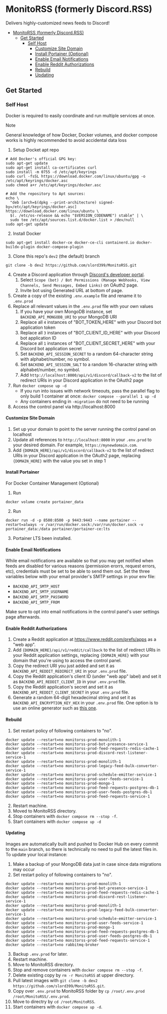 # MonitoRSS (formerly Discord.RSS)

Delivers highly-customized news feeds to Discord!

- [MonitoRSS (formerly Discord.RSS)](#monitorss-formerly-discordrss)
  - [Get Started](#get-started)
    - [Self Host](#self-host)
      - [Customize Site Domain](#customize-site-domain)
      - [Install Portainer (Optional)](#install-portainer)
      - [Enable Email Notifications](#enable-email-notifications)
      - [Enable Reddit Authorizations](#enable-reddit-authorizations)
      - [Rebuild](#rebuild)
      - [Updating](#updating)
  


## Get Started
### Self Host

Docker is required to easily coordinate and run multiple services at once.

> [!NOTE]  
>  General knowledge of how Docker, Docker volumes, and docker compose works is highly recommended to avoid accidental data loss

1. Setup Docket apt repo
```
# Add Docker's official GPG key:
sudo apt-get update
sudo apt-get install ca-certificates curl
sudo install -m 0755 -d /etc/apt/keyrings
sudo curl -fsSL https://download.docker.com/linux/ubuntu/gpg -o /etc/apt/keyrings/docker.asc
sudo chmod a+r /etc/apt/keyrings/docker.asc

# Add the repository to Apt sources:
echo \
  "deb [arch=$(dpkg --print-architecture) signed-by=/etc/apt/keyrings/docker.asc] https://download.docker.com/linux/ubuntu \
  $(. /etc/os-release && echo "$VERSION_CODENAME") stable" | \
  sudo tee /etc/apt/sources.list.d/docker.list > /dev/null
sudo apt-get update
```
2. Install Docker
```
sudo apt-get install docker-ce docker-ce-cli containerd.io docker-buildx-plugin docker-compose-plugin
```
3. Clone this repo's `dev2` (the default) branch
```
git clone -b dev2 https://github.com/slord399/MonitoRSS.git
```
4. Create a Discord application through [Discord's developer portal](https://discord.com/developers/applications).
    1. Select `Scope (bot) / Bot Permissions (Manage Webhooks, View Channels, Send Messages, Embed Links)` on OAuth2 page.
    2. Invite bot using Generated URL at bottom of page.
5. Create a copy of the existing `.env.example` file and rename it to `.env.prod`
6. Replace all relevant values in the `.env.prod` file with your own values
   1. If you have your own MongoDB instance, set `BACKEND_API_MONGODB_URI` to your MongoDB URI
   2. Replace all `4` instances of "BOT_TOKEN_HERE" with your Discord bot application token
   3. Replace all `3` instances of "BOT_CLIENT_ID_HERE" with your Discord bot application ID
   4. Replace all `1` instances of "BOT_CLIENT_SECRET_HERE" with your Discord bot application secret
   5. Set `BACKEND_API_SESSION_SECRET` to a random 64-character string with alphabet/number, no symbol.
   6.  Set `BACKEND_API_SESSION_SALT` to a random 16-character string with alphabet/number, no symbol.
   7.  Add `http://localhost:8000/api/v1/discord/callback-v2` to the list of redirect URIs in your Discord application in the OAuth2 page
7.  Run `docker compose up -d`
    -  If you run into issues with network timeouts, pass the parallel flag to only build 1 container at once: `docker compose --parallel 1 up -d`
    -  Any containers ending in `-migration` do not need to be running
8.  Access the control panel via http://localhost:8000

#### Customize Site Domain

1. Set up your domain to point to the server running the control panel on localhost
2. Update all references to `http://localhost:8000` in your `.env.prod` to your desired domain. For example, `https://mynewdomain.com`.
3. Add `{DOMAIN_HERE}/api/v1/discord/callback-v2` to the list of redirect URIs in your Discord application in the OAuth2 page, replacing `{DOMAIN_HERE}` with the value you set in step 1

#### Install Portainer
For Docker Container Management (Optional)
1. Run
```
docker volume create portainer_data
```
2. Run
```
docker run -d -p 8500:8500 -p 9443:9443 --name portainer --restart=always -v /var/run/docker.sock:/var/run/docker.sock -v portainer_data:/data portainer/portainer-ce:lts
```
3. Portainer LTS been installed.


#### Enable Email Notifications

While email notifications are available so that you may get notified when feeds are disabled for various reasons (permission erorrs, request errors, etc), credentials must be set to be able to send them out. Set the three variables below with your email provider's SMTP settings in your env file:

- `BACKEND_API_SMTP_HOST`
- `BACKEND_API_SMTP_USERNAME`
- `BACKEND_API_SMTP_PASSWORD`
- `BACKEND_API_SMTP_FROM`

Make sure to opt into email notifications in the control panel's user settings page afterwards.

#### Enable Reddit Authorizations

1. Create a Reddit application at https://www.reddit.com/prefs/apps as a "web app".
2. Add `{DOMAIN_HERE}/api/v1/reddit/callback` to the list of redirect URIs in your Reddit application settings, replacing `{DOMAIN_HERE}` with your domain that you're using to access the control panel.
3. Copy the redirect URI you just added and set it as `BACKEND_API_REDDIT_REDIRECT_URI` in your `.env.prod` file.
4. Copy the Reddit application's client ID (under "web app" label) and set it as `BACKEND_API_REDDIT_CLIENT_ID` in your `.env.prod` file.
5. Copy the Reddit application's secret and set it as `BACKEND_API_REDDIT_CLIENT_SECRET` in your `.env.prod` file.
6. Generate a random 64-digit hexadecimal string and set it as `BACKEND_API_ENCRYPTION_KEY_HEX` in your `.env.prod` file. One option is to use an online generator such as [this one](https://www.browserling.com/tools/random-hex).


#### Rebuild

1. Set restart policy of following containers to "no".   
```
docker update --restart=no monitorss-prod-monolith-1
docker update --restart=no monitorss-prod-bot-presence-service-1
docker update --restart=no monitorss-prod-feed-requests-redis-cache-1
docker update --restart=no monitorss-prod-discord-rest-listener-service-1
docker update --restart=no monitorss-prod-monolith-1
docker update --restart=no monitorss-prod-legacy-feed-bulk-converter-service-1
docker update --restart=no monitorss-prod-schedule-emitter-service-1
docker update --restart=no monitorss-prod-user-feeds-service-1
docker update --restart=no monitorss-prod-mongo-1
docker update --restart=no monitorss-prod-feed-requests-postgres-db-1
docker update --restart=no monitorss-prod-user-feeds-postgres-db-1
docker update --restart=no monitorss-prod-feed-requests-service-1
```
2. Restart machine.
3. Moved to MonitoRSS directory.
4. Stop containers with `docker compose rm --stop -f`.
5. Start containers with `docker compose up -d`


#### Updating

Images are automatically built and pushed to Docker Hub on every commit to the `main` branch, so there is technically no need to pull the latest files in. To update your local instance:

1. Make a backup of your MongoDB data just in case since data migrations may occur
2. Set restart policy of following containers to "no".   
```
docker update --restart=no monitorss-prod-monolith-1
docker update --restart=no monitorss-prod-bot-presence-service-1
docker update --restart=no monitorss-prod-feed-requests-redis-cache-1
docker update --restart=no monitorss-prod-discord-rest-listener-service-1
docker update --restart=no monitorss-prod-monolith-1
docker update --restart=no monitorss-prod-legacy-feed-bulk-converter-service-1
docker update --restart=no monitorss-prod-schedule-emitter-service-1
docker update --restart=no monitorss-prod-user-feeds-service-1
docker update --restart=no monitorss-prod-mongo-1
docker update --restart=no monitorss-prod-feed-requests-postgres-db-1
docker update --restart=no monitorss-prod-user-feeds-postgres-db-1
docker update --restart=no monitorss-prod-feed-requests-service-1
docker update --restart=no rabbitmq-broker
```
3. Backup `.env.prod` for later.
4. Restart machine.
5. Move to MonitoRSS directory.
6. Stop and remove containers with `docker compose rm --stop -f`.
7. Delete existing copy by `rm -r MonitoRSS` at upper directory.
8. Pull latest images with `git clone -b dev2 https://github.com/slord399/MonitoRSS.git`.
9. Copy over `.env.prod` to MonitoRSS folder by `cp /root/.env.prod /root/MonitoRSS/.env.prod`.
10. Move to directry by `cd /root/MonitoRSS`.
11. Start containers with `docker compose up -d`.
